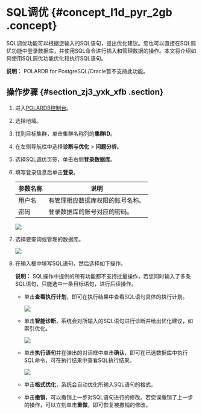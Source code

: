 # SQL调优 {#concept_l1d_pyr_2gb .concept}

SQL调优功能可以根据您输入的SQL语句，提出优化建议。您也可以直接在SQL调优功能中登录数据库，并使用SQL命令进行插入和管理数据的操作。本文将介绍如何使用SQL调优功能优化和执行SQL语句。

**说明：** POLARDB for PostgreSQL/Oracle暂不支持此功能。

## 操作步骤 {#section_zj3_yxk_xfb .section}

1.  进入[POLARDB控制台](https://polardb.console.aliyun.com/)。
2.  选择地域。
3.  找到目标集群，单击集群名称列的**集群ID**。
4.  在左侧导航栏中选择**诊断与优化** \> **问题分析**。
5.  选择SQL调优页签，单击右侧**登录数据库**。
6.  填写登录信息后单击**登录**。

    |参数名称|说明|
    |----|--|
    |用户名|有管理相应数据库权限的账号名称。|
    |密码|登录数据库的账号对应的密码。|

    ![](http://static-aliyun-doc.oss-cn-hangzhou.aliyuncs.com/assets/img/81403/155736797234823_zh-CN.png)

7.  选择要查询或管理的数据库。

    ![](http://static-aliyun-doc.oss-cn-hangzhou.aliyuncs.com/assets/img/81403/155736797234824_zh-CN.png)

8.  在输入框中填写SQL语句，然后选择如下操作。

    **说明：** SQL操作中提供的所有功能都不支持批量操作，若您同时输入了多条SQL语句，只能选中一条目标语句，进行后续操作。

    -   单击**查看执行计划**，即可在执行结果中查看SQL语句具体的执行计划。

        ![](http://static-aliyun-doc.oss-cn-hangzhou.aliyuncs.com/assets/img/81403/155736797234818_zh-CN.png)

    -   单击**智能诊断**，系统会对所输入的SQL语句进行诊断并给出优化建议，如索引优化。

        ![](http://static-aliyun-doc.oss-cn-hangzhou.aliyuncs.com/assets/img/81403/155736797234819_zh-CN.png)

    -   单击**执行语句**并在弹出的对话框中单击**确认**，即可在已选数据库中执行SQL命令，可在执行结果中查看SQL执行结果。

        ![](http://static-aliyun-doc.oss-cn-hangzhou.aliyuncs.com/assets/img/81403/155736797234820_zh-CN.png)

    -   单击**格式优化**，系统会自动优化所输入SQL语句的格式。
    -   单击**撤销**，可以撤销上一步对SQL语句进行的修改。若您误撤销了上一步的操作，可以立刻单击**重做**，即可恢复被撤销的修改。

